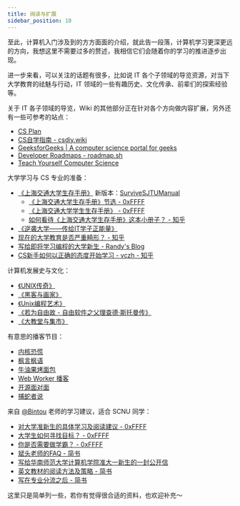 ```yaml
---
title: 阅读与扩展
sidebar_position: 10
---
```


至此，计算机入门涉及到的方方面面的介绍，就此告一段落，计算机学习更深更远的方向，我想这里不需要过多的赘述，我相信它们会随着你的学习的推进逐步出现。

进一步来看，可以关注的话题有很多，比如说 IT 各个子领域的导览资源，对当下大学教育的祛魅与行动，IT 领域的一些有趣历史、文化传承、前辈们的探索经验等。

关于 IT 各子领域的导览，Wiki 的其他部分正在针对各个方向做内容扩展，另外还有一些可参考的站点：

- [CS Plan](https://cs-plan.com)
- [CS自学指南 - csdiy.wiki](https://csdiy.wiki/)
- [GeeksforGeeks | A computer science portal for geeks](https://www.geeksforgeeks.org/)
- [Developer Roadmaps - roadmap.sh](https://roadmap.sh/)
- [Teach Yourself Computer Science](https://teachyourselfcs.com/)

大学学习与 CS 专业的准备：

- [《上海交通大学生存手册》](http://www.houxiaodi.com/assets/misc/manual.pdf) 新版本：[SurviveSJTUManual](https://liankeqin.gitbook.io/survivesjtumanual/)
    - [《上海交通大学生存手册》节选 - 0xFFFF](https://0xffff.one/d/1644)
    - [《上海交通大学学生生存手册》 - 0xFFFF](https://0xffff.one/d/104)
    - [如何看待《上海交通大学生存手册》这本小册子？ - 知乎](https://www.zhihu.com/question/23633140/answer/548346052)
- [《逆袭大学——传给IT学子正能量》](https://blog.csdn.net/sxhelijian/article/details/85908097)
- [现在的大学教育是否严重畸形？ - 知乎](https://www.zhihu.com/question/21018262/answer/48341261)
- [写给即将学习编程的大学新生 - Randy's Blog](https://lutaonan.com/blog/note-to-new-programming-students/)
- [CS新手如何以正确的态度开始学习 - vczh - 知乎](https://zhuanlan.zhihu.com/p/38493675)

计算机发展史与文化：

- [《UNIX传奇》](https://book.douban.com/subject/35292726/)
- [《黑客与画家》](https://book.douban.com/subject/6021440/)
- [《Unix编程艺术》](https://book.douban.com/subject/5387401/)
- [《若为自由故 - 自由软件之父理查德·斯托曼传》](https://book.douban.com/subject/26314527/)
- [《大教堂与集市》](https://book.douban.com/subject/25881855/)

有意思的播客节目：

- [内核恐慌](https://pan.icu/)
- [枫言枫语](https://fyfy.fm/)
- [牛油果烤面包](https://avocadotoast.typlog.io/)
- [Web Worker 播客](https://www.webworker.tech/)
- [开源面对面](https://osf2f.net/)
- [捕蛇者说](https://pythonhunter.org/)

来自 [@Bintou](https://0xffff.one/u/Bintou) 老师的学习建议，适合 SCNU 同学：

- [对大学准新生的具体学习及阅读建议 - 0xFFFF](https://0xffff.one/d/62)
- [大学生如何寻找目标？ - 0xFFFF](https://0xffff.one/d/56)
- [你是否需要做学霸？ - 0xFFFF](https://0xffff.one/d/60)
- [斌头老师的FAQ - 简书](https://www.jianshu.com/p/1f307bbd2b9f)
- [写给华南师范大学计算机学院准大一新生的一封公开信](http://cs.scnu.edu.cn/a/20150902/2012.html)
- [英文教材的阅读方法及策略 - 简书](https://www.jianshu.com/p/d6c29f714e9d)
- [写在专业分流之后 - 简书](https://www.jianshu.com/p/e5f4cd7018ae)

这里只是简单列一些，若你有觉得很合适的资料，也欢迎补充～
